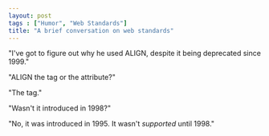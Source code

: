 ```yaml
---
layout: post
tags : ["Humor", "Web Standards"]
title: "A brief conversation on web standards"
---
```

"I've got to figure out why he used ALIGN, despite it being deprecated since 1999."

"ALIGN the tag or the attribute?"

"The tag."

"Wasn't it introduced in 1998?"

"No, it was introduced in 1995. It wasn't *supported* until 1998."